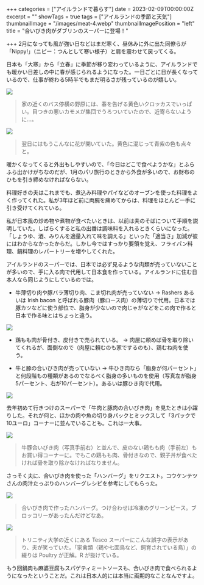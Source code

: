 +++
categories = ["アイルランドで暮らす"]
date = 2023-02-09T00:00:00Z
excerpt = ""
showTags = true
tags = ["アイルランドの季節と天気"]
thumbnailImage = "/images/meat-4.webp"
thumbnailImagePosition = "left"
title = "合いびき肉がダブリンのスーパーに登場！"

+++
2月になっても風が強い日などはまだ寒く、昼休みに外に出た同僚らが「Nippy!」（ニピー：つんとして寒い様子）と肩を震わせて戻ってくる。

<!--more-->

日本も「大寒」から「立春」に季節が移り変わっているように、アイルランドでも暖かい日差しの中に春が感じられるようになった。一日ごとに日が長くなっているので、仕事が終わる5時半でもまだ明るさが残っているのが嬉しい。

![](/images/spring-field-2.webp)

> 家の近くのバス停横の野原には、春を告げる黄色いクロッカスでいっぱい。目つきの悪いカモメが集団でうろついていたので、近寄らないように...。

![](/images/spring-field-1.webp)

> 翌日にはもうこんなに花が開いていた。黄色に混じって青紫の色も点々と。

暖かくなってくると外出もしやすいので、「今日はどこで食べようかな」とふらふら出かけがちなのだが、1月のパリ旅行のときから外食が多いので、お財布のひもを引き締めなければならない。

料理好きの夫はこれまでも、煮込み料理やパイなどのオーブンを使った料理をよく作ってくれた。私が3年ほど前に両腕を痛めてからは、料理をほとんど一手に引き受けてくれている。

私が日本風の炒め物や煮物が食べたいときは、以前は夫のそばについて手順を説明していた。しばらくすると私の出番は調味料を入れるときくらいになった。「しょうゆ、酒、みりんを適量入れて味を調える」といった「適当さ」加減が彼にはわからなかったからだ。しかし今ではすっかり要領を覚え、フライパン料理、鍋料理のレパートリーを増やしてくれた。

アイルランドのスーパーでは、日本では必ず見るような肉類が売っていないことが多いので、手に入る肉で代用して日本食を作っている。アイルランドに住む日本人なら同じようにしているのでは。

* 牛薄切り肉や豚バラ薄切り肉、こま切れ肉が売っていない → Rashers あるいは Irish bacon と呼ばれる豚肉（豚ロース肉）の薄切りで代用。日本では豚カツなどに使う部位で、脂身が少ないので肉じゃがなどをこの肉で作ると日本で作る味とはちょっと違う。

![](/images/meat-2.webp)

* 鶏もも肉が骨付き、皮付きで売られている。 → 肉屋に頼めば骨を取り除いてくれるが、面倒なので（肉屋に頼むのも家でするのも）、鶏むね肉を使う。


* 牛と豚の合いびき肉が売っていない → 牛ひき肉なら「脂身が何パーセント」と何段階もの種類があるのでなるべく脂身の多いものを使用（写真左が脂身5パーセント、右が10パーセント）。あるいは豚ひき肉で代用。

![](/images/meat-3.webp)

去年初めて行きつけのスーパーで「牛肉と豚肉の合いびき肉」を見たときは小躍りした。それが何と、ほかの肉や魚の切り身パックとミックスして「3パックで10ユーロ」コーナーに並んでいることも。これは一大事。

![](/images/meat-4.webp)

> 牛豚合いびき肉（写真手前右）と並んで、皮のない鶏もも肉（手前左）もお買い得コーナーに。でもこの鶏もも肉、骨付きなので、親子丼が食べたければ骨を取り除かなければなりません。

さっそく夫に、合いびき肉を使った「ハンバーグ」をリクエスト。コウケンテツさんの肉汁たっぷりのハンバーグレシピを参考にしてもらった。

![](/images/humburg-with-mixed-mince.webp)

> 合いびき肉で作ったハンバーグ。つけ合わせは冷凍のグリーンピース。ブロッコリーがあったんだけどなあ。

![](/images/paulty.webp)

> トリニティ大学の近くにある Tesco スーパーにこんな誤字の表示があり、夫が笑っていた。「家禽類（鶏や七面鳥など、飼育されている鳥）」の綴りは Poultry が正解。R が抜けている。

もう回鍋肉も麻婆豆腐もスパゲティミートソースも、合いびき肉で食べられるようになったということだ。これは日本人的には本当に画期的なことなんですよ。
